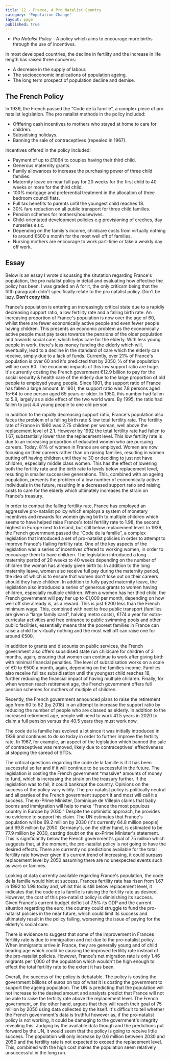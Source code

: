 ```yaml
---
title: 12 - France, A Pro Natalist Country
category: 'Population Change'
layout: page
published: true
---
```


- *Pro Natalist Policy* - A policy which aims to encourage more births through the use of incentives. 

In most developed countries, the decline in fertility and the increase in life length has raised three concerns: 

- A decrease in the supply of labour. 
- The socioeconomic implications of population ageing. 
- The long term prospect of population decline and demise. 

## The French Policy

In 1939, the French passed the “Code de la famille”, a complex piece of pro natalist legislation. The pro natalist methods in the policy included:

- Offfering cash incentives to mothers who stayed at home to care for children. 
- Subsidising holidays.
- Banning the sale of contraceptives (repealed in 1967).

Incentives offered in the policy included:

- Payment of up to £1064 to couples having their third child. 
- Generous maternity grants. 
- Family allowances to increase the purchasing power of three child families. 
- Maternity leave on near full pay for 20 weeks for the first child to 40 weeks or more for the third child. 
- 100% mortgage and preferential treatment in the allocation of three bedroom council flats. 
- Full tax benefits to parents until the youngest child reaches 18. 
- 30% fare reduction on all public transport for three child families. 
- Pension schemes for mothers/housewives.
- Child-orientated development policies e.g provisioning of creches, day nurseries e.t.c.
- Depending on the family's income, childcare costs from virtually nothing to around €500 a month for the most well off of families. 
- Nursing mothers are encourage to work part-time or take a weakly day off work. 

## Essay

Below is an essay I wrote discussing the situtation regarding France's population, the pro natalist policy in detail and evaluating how effective the policy has been. I was graded an A for it, the only criticsm being that the fifth paragraph didn't specifically relate to the pro natalist policy. Don't be lazy. **Don't copy this**.

<div id="essayEmbed">
<p>France's population is entering an increasingly critical state due to a rapidly decreasing support ratio, a low fertility rate and a falling birth rate. An increasing proportion of France's population is now over the age of 60, whilst there are fewer economically active people and even fewer people having children. This presents an economic problem as the economically active people must pay taxes towards the pensions of the older population and towards social care, which helps care for the elderly. With less young people in work, there's less money funding the elderly which will, eventually, lead to a decline in the standard of care which the elderly can receive, simply due to a lack of funds. Currently, over 21% of France's population is over 60 and it's predicted that by 2050, ⅓ of the population will be over 60.  The economic impacts of this low support ratio are huge. It's currently costing the French government €12.9 billion to pay for the social security &amp; health care of the elderly due to the large proportion of old people to employed young people. Since 1901, the support ratio of France has fallen a large amount. In 1901, the support ratio was 7.8 persons aged 15-64 to one person aged 65 years or older. In 1950, this number had fallen to 5.8, largely as a side effect of the two world wars. By 1995, the ratio had fallen to just 4.4 young people to one old person.</p>

<p>In addition to the rapidly decreasing support ratio, France's population also faces the problem of a falling birth rate &amp; low total fertility rate. The fertility rate of France in 1960 was 2.75 children per woman, well above the replacement level of 2.1. However by 1992 the total fertility rate had fallen to 1.67, substantially lower than the replacement level. This low fertility rate is due to an increasing proportion of educated women who are pursuing careers. Today, 81% of women in France are employed. Women are now focusing on their careers rather than on raising families, resulting in women putting off having children until they're 30 or deciding to just not have children, especially middle class women. This has the effect of lowering both the fertility rate and the birth rate to levels below replacement level, resulting in smaller successive generations. This, combined with an ageing population, presents the problem of a low number of economically active individuals in the future, resulting in a decreased support ratio and raising costs to care for the elderly which ultimately increases the strain on France's treasury.</p>

<p>In order to combat the falling fertility rate, France has employed an aggressive pro-natalist policy which employs a system of monetary incentives and rewards for women giving birth to multiple children which seems to have helped raise France's total fertility rate to 1.98, the second highest in Europe next to Ireland, but still below replacement level. In 1939, the French government passed the “Code de la famille”, a complex legislation that introduced a set of pro-natalist policies in order to attempt to improve France's flailing fertility rate. One of the key aspects of the legislation was a series of incentives offered to working women, in order to encourage them to have children. The legislation introduced a long maternity period of 20 weeks to 40 weeks depending on the number of children the woman has already given birth to. In addition to the long maternity leave, women also receive full pay during the maternity period, the idea of which is to ensure that women don't lose out on their careers should they have children. In addition to fully payed maternity leave, the legislation also introduced a series of generous grants to women having children, especially multiple children. When a women has her third child, the French government will pay her up to €1,000 per month, depending on how well off she already is, as a reward. This is just €200 less than the French minimum wage. This, combined with next to free public transport (families are given a “large family card”, halving metro costs), €174 a year for extra-curricular activities and free entrance to public swimming pools and other public facilities, essentially means that the poorest families in France can raise a child for virtually nothing and the most well off can raise one for around €500.</p>

<p>In addition to grants and discounts on public services, the French government also offers subsidised state run childcare for children of 3 months, again, ensuring that women can continue to work after giving birth with minimal financial penalties. The level of subsidisation works on a scale of €0 to €500 a month, again, depending on the families income. Families also receive full tax subsidisation until the youngest child reaches 18, further reducing the financial impact of having multiple children. Finally, for when women reach retirement age, the French government offers full pension schemes for mothers of multiple of children. </p>

<p>Recently, the French government announced plans to raise the retirement age from 60 to 62 (by 2018) in an attempt to increase the support ratio by reducing the number of people who are classed as elderly. In addition to the increased retirement age, people will need to work 41.5 years in 2020 to claim a full pension versus the 40.5 years they must work now. </p>

<p>The code de la famille has evolved a lot since it was initially introduced in 1939 and continues to do so today in order to further improve the fertility rate. In 1967, for example, an aspect of the legislation which banned the sale of contraceptives was removed, likely due to contraceptives' effectiveness at stopping the spread of STDs. </p>

<p>The critical questions regarding the code de la famille is if it has been successful so far and if it will continue to be successful in the future. The legislation is costing the French government *massive* amounts of money to fund, which is increasing the strain on the treasury further. If the legislation was to fail, it could bankrupt the country. Opinions on the success of the policy vary wildly. The pro-natalist policy is politically neutral and all parties of the French government support it and most will call it a success. The ex-Prime Minister, Dominique de Villepin claims that baby booms and immigration will help to make “France the most populous country in Europe by 2030.” Despite the optimistic approach, he provides no evidence to support his claim. The UN estimates that France's population will be 69.2 million by 2030 (it's currently 64.8 million people) and 69.8 million by 2050. Germany's, on the other hand, is estimated to be 77.9 million by 2030, casting doubt on the ex-Prime Minister's statement.  This is significantly below the French government's goal of 75 million which suggests that, at the moment, the pro-natalist policy is not going to have the desired effects. There are currently no predictions available for the total fertility rate however given it's current trend of increasing, it could surpass replacement level by 2050 assuming there are no unexpected events such as wars or famines.</p> 

<p>Looking at data currently available regarding France's population, the code de la famille would hint at success. Frances fertility rate has risen from 1.67 in 1992 to 1.98 today and, whilst this is still below replacement level, it indicates that the code de la famille is raising the fertility rate as desired. However, the cost of this pro-natalist policy is diminishing its success. Given France's current budget deficit of 7.5% its GDP and the current situation regarding the euro, the country could struggle to fund the pro-natalist policies in the near future, which could limit its success and ultimately result in the policy failing, worsening the issue of paying for the elderly's social care. </p>

<p>There is evidence to suggest that some of the improvement in Frances fertility rate is due to immigration and not due to the pro-natalist policy. When immigrants arrive in France, they are generally young and of child bearing age which could be causing the improved fertility rate instead of the pro-natalist policies. However, France's net migration rate is only 1.46 migrants per 1,000 of the population which wouldn't be high enough to effect the total fertility rate to the extent it has been. </p>

<p>Overall, the success of the policy is debatable. The policy is costing the government billions of euros on top of what it is costing the government to support the ageing population. The UN is predicting that the population will not increase to the desired amount and analysts predict that France will not be able to raise the fertility rate above the replacement level. The French government, on the other hand, argues that they will reach their goal of 75 million by 2050 using data collected by the itself. It's difficult to tell whether the French government's data is truthful however as, if the pro-natalist policy is not working, it could be damaging to the government's integrity revealing this. Judging by the available data though and the predictions put forward by the UN, it would seem that the policy is going to receive little success. The population will only increase by 0.6 million between 2030 and 2050 and the fertility rate is not expected to exceed the replacement level. This, combined with the high cost makes the population seem relatively unsuccessful in the long run. </p>
</div>